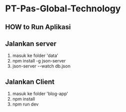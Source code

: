 # PT-Pas-Global-Technology
## HOW to Run Aplikasi

## Jalankan server

1. masuk ke folder 'data'
2. npm install -g json-server
3. json-server --watch db.json

## Jalankan Client

1. masuk ke folder 'blog-app'
2. npm install
3. npm run dev
